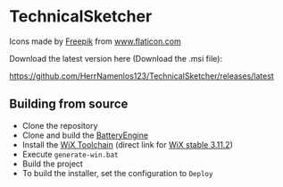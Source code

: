 # TechnicalSketcher

<div>Icons made by <a href="http://www.freepik.com/" title="Freepik">Freepik</a> from <a href="https://www.flaticon.com/" title="Flaticon">www.flaticon.com</a></div> 


Download the latest version here (Download the .msi file): 

https://github.com/HerrNamenlos123/TechnicalSketcher/releases/latest

## Building from source

 - Clone the repository
 - Clone and build the [BatteryEngine](https://github.com/HerrNamenlos123/BatteryEngine)
 - Install the [WiX Toolchain](https://wixtoolset.org/releases/) (direct link for [WiX stable 3.11.2](https://github.com/wixtoolset/wix3/releases/download/wix3112rtm/wix311.exe))
 - Execute `generate-win.bat`
 - Build the project
 - To build the installer, set the configuration to `Deploy`
